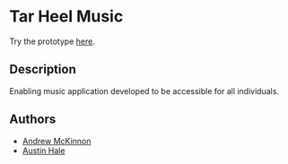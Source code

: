 # Tar Heel Music
Try the prototype [here](https://bishop-research-group-2019-spring.github.io/Enabling-Music-Player/).

## Description
Enabling music application developed to be accessible for all individuals.

## Authors
- [Andrew McKinnon](https://github.com/andrewmckinnon2)
- [Austin Hale](https://github.com/austinbhale)
